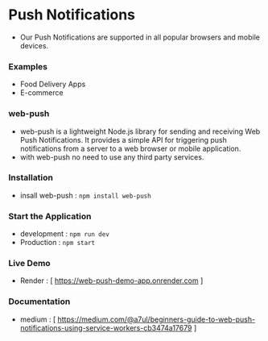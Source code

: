 # Push Notifications

- Our Push Notifications are supported in all popular browsers and mobile devices.

### Examples

- Food Delivery Apps
- E-commerce

### web-push

- web-push is a lightweight Node.js library for sending and receiving Web Push
  Notifications. It provides a simple API for triggering push notifications from a
  server to a web browser or mobile application.
- with web-push no need to use any third party services.

### Installation

- insall web-push : `npm install web-push`

### Start the Application

- development : `npm run dev`
- Production : `npm start`

### Live Demo
- Render : [ https://web-push-demo-app.onrender.com ]

### Documentation

- medium : [ https://medium.com/@a7ul/beginners-guide-to-web-push-notifications-using-service-workers-cb3474a17679 ]

